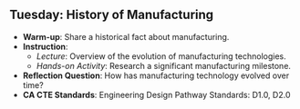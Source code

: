 ## Tuesday: History of Manufacturing

- **Warm-up**: Share a historical fact about manufacturing.
- **Instruction**:
  - *Lecture*: Overview of the evolution of manufacturing technologies.
  - *Hands-on Activity*: Research a significant manufacturing milestone.
- **Reflection Question**: How has manufacturing technology evolved over time?
- **CA CTE Standards**: Engineering Design Pathway Standards: D1.0, D2.0